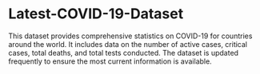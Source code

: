 # Latest-COVID-19-Dataset
This dataset provides comprehensive statistics on COVID-19 for countries around the world. It includes data on the number of active cases, critical cases, total deaths, and total tests conducted. The dataset is updated frequently to ensure the most current information is available.  
